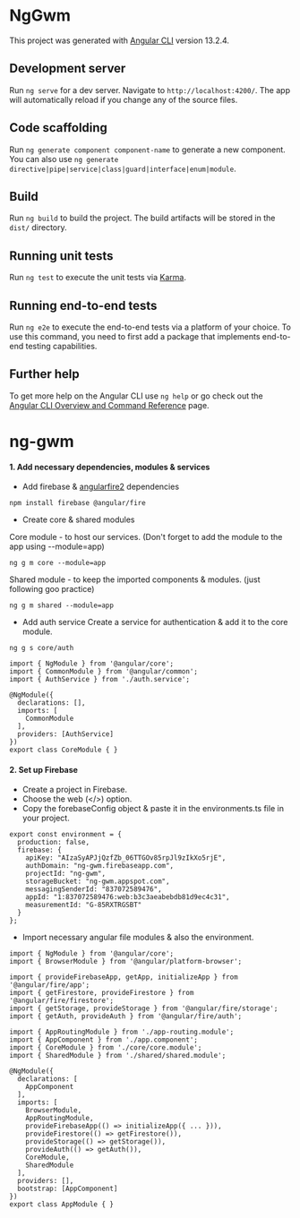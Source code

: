 # NgGwm

This project was generated with [Angular CLI](https://github.com/angular/angular-cli) version 13.2.4.

## Development server

Run `ng serve` for a dev server. Navigate to `http://localhost:4200/`. The app will automatically reload if you change any of the source files.

## Code scaffolding

Run `ng generate component component-name` to generate a new component. You can also use `ng generate directive|pipe|service|class|guard|interface|enum|module`.

## Build

Run `ng build` to build the project. The build artifacts will be stored in the `dist/` directory.

## Running unit tests

Run `ng test` to execute the unit tests via [Karma](https://karma-runner.github.io).

## Running end-to-end tests

Run `ng e2e` to execute the end-to-end tests via a platform of your choice. To use this command, you need to first add a package that implements end-to-end testing capabilities.

## Further help

To get more help on the Angular CLI use `ng help` or go check out the [Angular CLI Overview and Command Reference](https://angular.io/cli) page.

# ng-gwm

#### 1. Add necessary dependencies, modules & services

* Add firebase & [angularfire2](https://github.com/angular/angularfire) dependencies
```
npm install firebase @angular/fire
```

* Create core & shared modules

Core module - to host our services. (Don't forget to add the module to the app using --module=app)
```
ng g m core --module=app
```
Shared module - to keep the imported components & modules. (just following goo practice)
```
ng g m shared --module=app
```

* Add auth service
Create a service for authentication & add it to the core module.
```
ng g s core/auth
```

```
import { NgModule } from '@angular/core';
import { CommonModule } from '@angular/common';
import { AuthService } from './auth.service';

@NgModule({
  declarations: [],
  imports: [
    CommonModule
  ],
  providers: [AuthService]
})
export class CoreModule { }
```

#### 2. Set up Firebase
* Create a project in Firebase.
* Choose the web (</>) option.
* Copy the forebaseConfig object & paste it in the environments.ts file in your project.
```
export const environment = {
  production: false,
  firebase: {
    apiKey: "AIzaSyAPJjQzfZb_06TTGOv85rpJl9zIkXo5rjE",
    authDomain: "ng-gwm.firebaseapp.com",
    projectId: "ng-gwm",
    storageBucket: "ng-gwm.appspot.com",
    messagingSenderId: "837072589476",
    appId: "1:837072589476:web:b3c3aeabebdb81d9ec4c31",
    measurementId: "G-85RXTRGSBT"
  }
};
```
* Import necessary angular file modules & also the environment.
```
import { NgModule } from '@angular/core';
import { BrowserModule } from '@angular/platform-browser';

import { provideFirebaseApp, getApp, initializeApp } from '@angular/fire/app';
import { getFirestore, provideFirestore } from '@angular/fire/firestore';
import { getStorage, provideStorage } from '@angular/fire/storage';
import { getAuth, provideAuth } from '@angular/fire/auth';

import { AppRoutingModule } from './app-routing.module';
import { AppComponent } from './app.component';
import { CoreModule } from './core/core.module';
import { SharedModule } from './shared/shared.module';

@NgModule({
  declarations: [
    AppComponent
  ],
  imports: [
    BrowserModule,
    AppRoutingModule,
    provideFirebaseApp(() => initializeApp({ ... })),
    provideFirestore(() => getFirestore()),
    provideStorage(() => getStorage()),
    provideAuth(() => getAuth()),
    CoreModule,
    SharedModule
  ],
  providers: [],
  bootstrap: [AppComponent]
})
export class AppModule { }

```

